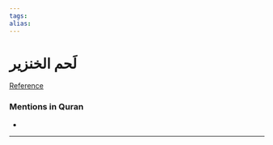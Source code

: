 ```yaml
---
tags: 
alias: 
---
```


# لَحم الخنزير

[Reference](https://corpus.quran.com/concept.jsp?id=pork)

### Mentions in Quran
- 

---

